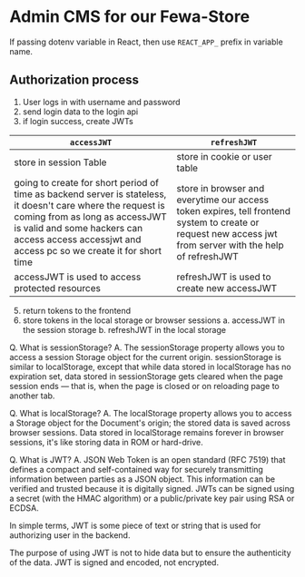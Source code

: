 # Admin CMS for our Fewa-Store 

If passing dotenv variable in React, then use `REACT_APP_` prefix in variable name.

## Authorization process 

1. User logs in with username and password
2. send login data to the login api
3. if login success, create JWTs

| `accessJWT` | `refreshJWT` |
|-----------|------------|
| store in session Table | store in cookie or user table |
| going to create for short period of time as backend server is stateless, it doesn't care where the request is coming from as long as accessJWT is valid and some hackers can access access accessjwt and access pc so we create it for short time | store in browser and everytime our access token expires, tell frontend system to create or request new access jwt from server with the help of refreshJWT |
| accessJWT is used to access protected resources | refreshJWT is used to create new accessJWT |

5. return tokens to the frontend
6. store tokens in the local storage or browser sessions
    a. accessJWT in the session storage
    b. refreshJWT in the local storage

Q. What is sessionStorage?
A. The sessionStorage property allows you to access a session Storage object for the current origin. sessionStorage is similar to localStorage, except that while data stored in localStorage has no expiration set, data stored in sessionStorage gets cleared when the page session ends — that is, when the page is closed or on reloading page to another tab.

Q. What is localStorage?
A. The localStorage property allows you to access a Storage object for the Document's origin; the stored data is saved across browser sessions. Data stored in localStorage remains forever in browser sessions, it's like storing data in ROM or hard-drive.


Q. What is JWT?
A. JSON Web Token is an open standard (RFC 7519) that defines a compact and self-contained way for securely transmitting information between parties as a JSON object. This information can be verified and trusted because it is digitally signed. JWTs can be signed using a secret (with the HMAC algorithm) or a public/private key pair using RSA or ECDSA.

In simple terms, JWT is some piece of text or string that is used for authorizing user in the backend.

The purpose of using JWT is not to hide data but to ensure the authenticity of the data. JWT is signed and encoded, not encrypted.